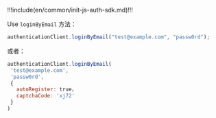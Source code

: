 !!!include(en/common/init-js-auth-sdk.md)!!!

Use `loginByEmail` 方法：

```javascript
authenticationClient.loginByEmail("test@example.com", "passw0rd");
```

或者：

```javascript
authenticationClient.loginByEmail(
 'test@example.com',
 'passw0rd',
 {
   autoRegister: true，
   captchaCode: 'xj72'
 }
)
```
